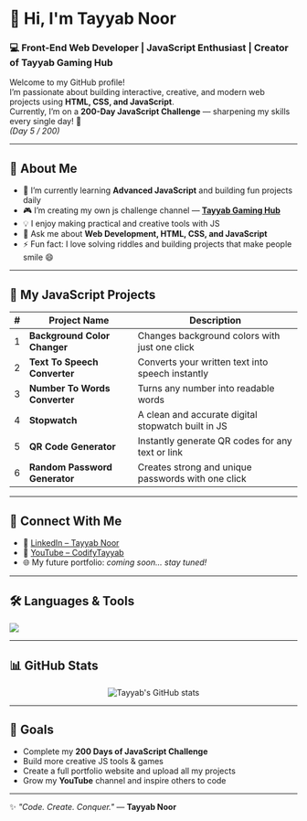 # 👋 Hi, I'm Tayyab Noor

### 💻 Front-End Web Developer | JavaScript Enthusiast | Creator of **Tayyab Gaming Hub**

Welcome to my GitHub profile!  
I’m passionate about building interactive, creative, and modern web projects using **HTML, CSS, and JavaScript**.  
Currently, I’m on a **200-Day JavaScript Challenge** — sharpening my skills every single day! 💪  
_(Day 5 / 200)_

---

## 🚀 About Me

- 🌱 I’m currently learning **Advanced JavaScript** and building fun projects daily  
- 🎮 I’m creating my own js challenge channel — **[Tayyab Gaming Hub](https://www.youtube.com/@green_animation_tayyab)**  
- 💡 I enjoy making practical and creative tools with JS  
- 💬 Ask me about **Web Development, HTML, CSS, and JavaScript**  
- ⚡ Fun fact: I love solving riddles and building projects that make people smile 😄  

---

## 🧠 My JavaScript Projects

| # | Project Name | Description |
|---|---------------|-------------|
| 1 | **Background Color Changer** | Changes background colors with just one click |
| 2 | **Text To Speech Converter** | Converts your written text into speech instantly |
| 3 | **Number To Words Converter** | Turns any number into readable words |
| 4 | **Stopwatch** | A clean and accurate digital stopwatch built in JS |
| 5 | **QR Code Generator** | Instantly generate QR codes for any text or link |
| 6 | **Random Password Generator** | Creates strong and unique passwords with one click |

---

## 🔗 Connect With Me

- 💼 [LinkedIn – Tayyab Noor](https://www.linkedin.com/in/tayyab-noor-noor-elahi-11a295364)  
- 🎥 [YouTube – CodifyTayyab](https://www.youtube.com/@green_animation_tayyab)  
- 🌐 My future portfolio: *coming soon... stay tuned!*

---

## 🛠️ Languages & Tools

<p align="left">
  <img src="https://skillicons.dev/icons?i=html,css,js,git,github,vscode" />
</p>

---

## 📊 GitHub Stats

<p align="center">
  <img src="https://github-readme-stats.vercel.app/api?username=TayyabNoor&show_icons=true&theme=tokyonight" alt="Tayyab's GitHub stats" />
</p>

---

## 🎯 Goals
- Complete my **200 Days of JavaScript Challenge**
- Build more creative JS tools & games
- Create a full portfolio website and upload all my projects
- Grow my **YouTube** channel and inspire others to code

---

✨ *"Code. Create. Conquer."* — **Tayyab Noor**
